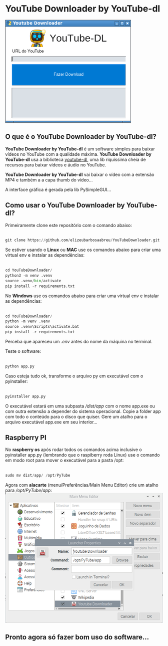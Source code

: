 # YouTube Downloader by YouTube-dl
![Imagem](image.png) 

## O que é o YouTube Downloader by YouTube-dl?

**YouTube Downloader by YouTube-dl** é um software simples para baixar vídeos no YouTube com a qualidade máxima. **YouTube Downloader by YouTube-dl** usa a biblioteca
[youtube-dl](https://pypi.org/project/youtube_dl/), uma lib riquíssima cheia de recursos para baixar vídeos e áudio no YouTube. 

**YouTube Downloader by YouTube-dl** vai baixar o vídeo com a extensão MP4 e também a a capa thumb do vídeo...

A interface gráfica é gerada pela lib PySimpleGUI...

## Como usar o YouTube Downloader by YouTube-dl?

Primeiramente clone este repositório com o comando abaixo:
 
~~~python

git clone https://github.com/elizeubarbosaabreu/YouTubeDownloader.git

~~~

Se estiver usando o **Linux** ou **MAC** use os comandos abaixo para criar uma virtual env e instalar as dependências:
 
~~~python

cd YouTubeDownloader/
python3 -m venv .venv
source .venv/bin/activate
pip install -r requirements.txt

~~~

No **Windows** use os comandos abaixo para criar uma virtual env e instalar as dependências:
 
~~~python

cd YouTubeDownloader/
python -m venv .venv
source .venv\Scripts\activate.bat
pip install -r requirements.txt

~~~

Perceba que apareceu um *.env* antes do nome da máquina no terminal.

Teste o software:
 
~~~python

python app.py

~~~

Caso esteja tudo ok, transforme o arquivo py em executável com o pyinstaller:
 
~~~python

pyinstaller app.py

~~~

O executável estará em uma subpasta */dist/app* com o nome app.exe ou com outra extensão a depender do sistema operacional. Copie a folder app com todo o conteúdo para o disco que quiser. Gere um atalho para o arquivo executável app.exe em seu interior...

## Raspberry PI

No **raspberry os** após rodar todos os comandos acima inclusive o pyinstaller app.py (lembrando que o raspiberry roda Linux) use o comando em modo root para mover o executável para a pasta /opt:
 
~~~python

sudo mv dist/app/ /opt/PyTube

~~~

Agora com **alacarte** (menu/Preferências/Main Menu Editor) crie um atalho para */opt/PyTube/app*:
![Imagem](raspbian.png) 

## Pronto agora só fazer bom uso do software...

